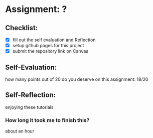 # Assignment: ?

## Checklist:
- [x] fill out the self evaluation and Reflection
- [x] setup github pages for this project
- [x] submit the repository link on Canvas

## Self-Evaluation:

how many points out of 20 do you deserve on this assignment:
18/20
## Self-Reflection:
enjoying these tutorials
### How long it took me to finish this?
about an hour
